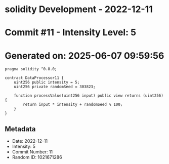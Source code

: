 ﻿# solidity Development - 2022-12-11
# Commit #11 - Intensity Level: 5
# Generated on: 2025-06-07 09:59:56
```solidity
pragma solidity ^0.8.0;

contract DataProcessor11 {
    uint256 public intensity = 5;
    uint256 private randomSeed = 303823;

    function processValue(uint256 input) public view returns (uint256) {
        return input * intensity + randomSeed % 100;
    }
}
```
## Metadata
- Date: 2022-12-11
- Intensity: 5
- Commit Number: 11
- Random ID: 1021671286
